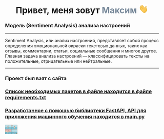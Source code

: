 ﻿<h1 align="center"> Привет, меня зовут <span style="color:#778899"> Максим </span> 
<img src="https://github.com/VoroninMaxim/project_sentiment_text_3/blob/main/Hi.gif" height="30"/></h1>

<h3 align="left">Модель (Sentiment Analysis) анализа настроений </h3>
<hr>
<p>Sentiment Analysis, или анализ настроений, представляет собой процесс определения эмоциональной окраски текстовых данных, таких как отзывы, комментарии, статьи, социальные сообщения и многое другое. Главная задача анализа настроений — классифицировать тексты на положительные, отрицательные или нейтральные.</p>
<hr> 
<h3 align="left">Проект был взят с сайта <a href="huggingface.co"> </h3>

<h3 align="left">Cписок необходимых пакетов в файле находится в файле requirements.txt</h3>
<h3 align="left">Разработанное с помощью библиотеки FastAPI, API для приложения  машинного обучения находится в  main.py</h3>
<img src="https://github.com/VoroninMaxim/project_sentiment_text_3/blob/main/Bye.jpg" height="30"/>